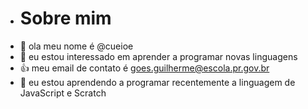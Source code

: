 - # Sobre mim
- 👋 ola meu nome é @cueioe
- 👀 eu estou interessado em aprender a programar novas linguagens
- 👍 meu email de contato é goes.guilherme@escola.pr.gov.br
- 🌱 eu estou aprendendo a programar recentemente a linguagem de JavaScript e Scratch
